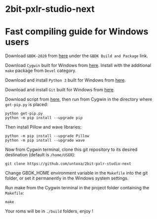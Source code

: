 # 2bit-pxlr-studio-next

# Fast compiling guide for Windows users 


Download `GBDK-2020` from [here](https://github.com/gbdk-2020/gbdk-2020/actions) under the `GBDK Build and Package` link.

Download `Cygwin` built for Windows from [here](https://www.cygwin.com/).
Install with the additional `make` package from `Devel` category.

Download and install `Python 3` built for Windows from [here](https://www.python.org/downloads/).

Download and install `Git` built for Windows from [here](https://git-scm.com/download/win).

Download script from [here](https://bootstrap.pypa.io/get-pip.py), then run from Cygwin in the directory where `get-pip.py` is placed:

    python get-pip.py
    python -m pip install --upgrade pip

Then install Pillow and wave libraries: 

    python -m pip install --upgrade Pillow
    python -m pip install --upgrade wave

Now from Cygwin terminal, clone this git repository to its desired destination (default is `/home/USER`): 

    git clone https://github.com/untoxa/2bit-pxlr-studio-next

Change GBDK_HOME environment variable in the `Makefile` into the git folder, or set it permanently in the Windows system settings.

Run make from the Cygwin terminal in the project folder containing the `Makefile`: 

    make

Your roms will be in `./build` folders, enjoy ! 
